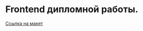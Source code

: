 # Frontend дипломной работы.

[Ссылка на макет](<https://www.figma.com/file/qwXDYCrBSv7jgudBvigNbm/Diploma-(Copy).fig..fig.?node-id=891%3A3857&t=CSMFVmNz9oi3YaB9-0>)
